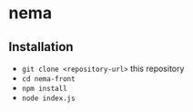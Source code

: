 # nema

## Installation

* `git clone <repository-url>` this repository
* `cd nema-front`
* `npm install`
* `node index.js`
